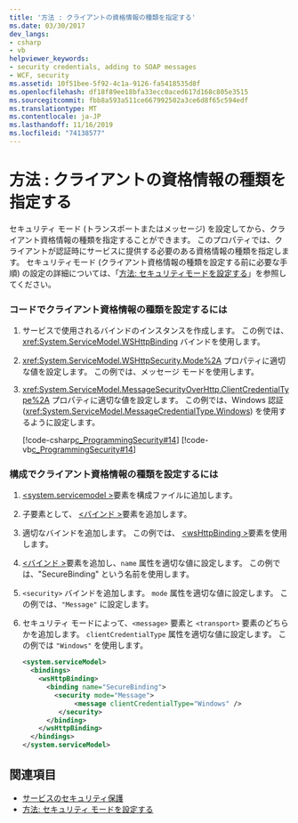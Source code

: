 ```yaml
---
title: '方法 : クライアントの資格情報の種類を指定する'
ms.date: 03/30/2017
dev_langs:
- csharp
- vb
helpviewer_keywords:
- security credentials, adding to SOAP messages
- WCF, security
ms.assetid: 10f51bee-5f92-4c1a-9126-fa5418535d8f
ms.openlocfilehash: df18f89ee18bfa33ecc0aced617d168c805e3515
ms.sourcegitcommit: fbb8a593a511ce667992502a3ce6d8f65c594edf
ms.translationtype: MT
ms.contentlocale: ja-JP
ms.lasthandoff: 11/16/2019
ms.locfileid: "74138577"
---
```

# <a name="how-to-specify-the-client-credential-type"></a>方法 : クライアントの資格情報の種類を指定する
セキュリティ モード (トランスポートまたはメッセージ) を設定してから、クライアント資格情報の種類を指定することができます。 このプロパティでは、クライアントが認証時にサービスに提供する必要のある資格情報の種類を指定します。 セキュリティモード (クライアント資格情報の種類を設定する前に必要な手順) の設定の詳細については、「[方法: セキュリティモードを設定する](how-to-set-the-security-mode.md)」を参照してください。  
  
### <a name="to-set-the-client-credential-type-in-code"></a>コードでクライアント資格情報の種類を設定するには  
  
1. サービスで使用されるバインドのインスタンスを作成します。 この例では、<xref:System.ServiceModel.WSHttpBinding> バインドを使用します。  
  
2. <xref:System.ServiceModel.WSHttpSecurity.Mode%2A> プロパティに適切な値を設定します。 この例では、メッセージ モードを使用します。  
  
3. <xref:System.ServiceModel.MessageSecurityOverHttp.ClientCredentialType%2A> プロパティに適切な値を設定します。 この例では、Windows 認証 (<xref:System.ServiceModel.MessageCredentialType.Windows>) を使用するように設定します。  
  
     [!code-csharp[c_ProgrammingSecurity#14](../../../samples/snippets/csharp/VS_Snippets_CFX/c_programmingsecurity/cs/source.cs#14)]
     [!code-vb[c_ProgrammingSecurity#14](../../../samples/snippets/visualbasic/VS_Snippets_CFX/c_programmingsecurity/vb/source.vb#14)]  
  
### <a name="to-set-the-client-credential-type-in-configuration"></a>構成でクライアント資格情報の種類を設定するには  
  
1. [\<system.servicemodel >](../configure-apps/file-schema/wcf/system-servicemodel.md)要素を構成ファイルに追加します。  
  
2. 子要素として、 [\<バインド >](../configure-apps/file-schema/wcf/bindings.md)要素を追加します。  
  
3. 適切なバインドを追加します。 この例では、 [\<wsHttpBinding >](../configure-apps/file-schema/wcf/wshttpbinding.md)要素を使用します。  
  
4. [\<バインド >](../configure-apps/file-schema/wcf/bindings.md)要素を追加し、`name` 属性を適切な値に設定します。 この例では、"SecureBinding" という名前を使用します。  
  
5. `<security>` バインドを追加します。 `mode` 属性を適切な値に設定します。 この例では、`"Message"` に設定します。  
  
6. セキュリティ モードによって、`<message>` 要素と `<transport>` 要素のどちらかを追加します。 `clientCredentialType` 属性を適切な値に設定します。 この例では `"Windows"` を使用します。  
  
    ```xml  
    <system.serviceModel>  
      <bindings>  
        <wsHttpBinding>  
          <binding name="SecureBinding">  
            <security mode="Message">  
                 <message clientCredentialType="Windows" />  
             </security>  
          </binding>  
        </wsHttpBinding>  
      </bindings>  
    </system.serviceModel>  
    ```  
  
## <a name="see-also"></a>関連項目

- [サービスのセキュリティ保護](securing-services.md)
- [方法: セキュリティ モードを設定する](how-to-set-the-security-mode.md)
